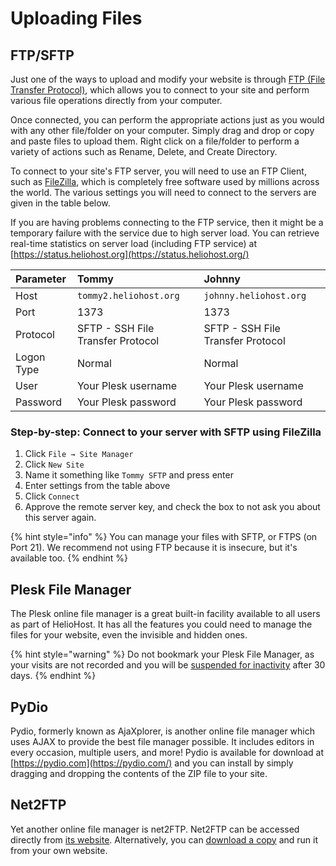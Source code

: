 # Uploading Files

## FTP/SFTP

Just one of the ways to upload and modify your website is through [FTP \(File Transfer Protocol\)](http://en.wikipedia.org/wiki/FTP), which allows you to connect to your site and perform various file operations directly from your computer.

Once connected, you can perform the appropriate actions just as you would with any other file/folder on your computer. Simply drag and drop or copy and paste files to upload them. Right click on a file/folder to perform a variety of actions such as Rename, Delete, and Create Directory.

To connect to your site's FTP server, you will need to use an FTP Client, such as [FileZilla](http://filezilla-project.org/), which is completely free software used by millions across the world. The various settings you will need to connect to the servers are given in the table below.

If you are having problems connecting to the FTP service, then it might be a temporary failure with the service due to high server load. You can retrieve real-time statistics on server load \(including FTP service\) at [https://status.heliohost.org](https://status.heliohost.org/)

| Parameter | Tommy | Johnny |
| :--- | :--- | :--- |
| Host | `tommy2.heliohost.org` | `johnny.heliohost.org` |
| Port | 1373 | 1373 |
| Protocol | SFTP - SSH File Transfer Protocol | SFTP - SSH File Transfer Protocol |
| Logon Type | Normal | Normal |
| User | Your Plesk username | Your Plesk username |
| Password | Your Plesk password | Your Plesk password |

### Step-by-step: Connect to your server with SFTP using FileZilla

1. Click `File → Site Manager`
2. Click `New Site`
3. Name it something like `Tommy SFTP` and press enter
4. Enter settings from the table above
5. Click `Connect`
6. Approve the remote server key, and check the box to not ask you about this server again.

{% hint style="info" %}
You can manage your files with SFTP, or FTPS (on Port 21). We recommend not using FTP because it is insecure, but it's available too.
{% endhint %}

## Plesk File Manager

The Plesk online file manager is a great built-in facility available to all users as part of HelioHost. It has all the features you could need to manage the files for your website, even the invisible and hidden ones. 

{% hint style="warning" %}
Do not bookmark your Plesk File Manager, as your visits are not recorded and you will be [suspended for inactivity](https://wiki.helionet.org/accounts/suspension-policy#inactivity-policy) after 30 days.
{% endhint %}

## **PyDio**

Pydio, formerly known as AjaXplorer, is another online file manager which uses AJAX to provide the best file manager possible. It includes editors in every occasion, multiple users, and more! Pydio is available for download at [https://pydio.com](https://pydio.com/) and you can install by simply dragging and dropping the contents of the ZIP file to your site.

## Net2FTP

Yet another online file manager is net2FTP. Net2FTP can be accessed directly from [its website](http://net2ftp.com/). Alternatively, you can [download a copy](http://net2ftp.com/index.php?state=homepage&state2=3) and run it from your own website.

